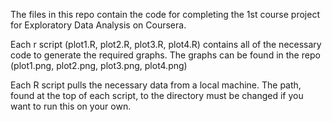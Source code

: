 The files in this repo contain the code for completing the 1st course project for Exploratory Data Analysis on Coursera.

Each r script (plot1.R, plot2.R, plot3.R, plot4.R) contains all of the necessary code to generate the required graphs.
The graphs can be found in the repo (plot1.png, plot2.png, plot3.png, plot4.png)

Each R script pulls the necessary data from a local machine. The path, found at the top of each script, to the directory must be changed if you want to run this on your own.
